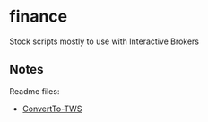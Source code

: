 # finance

Stock scripts mostly to use with Interactive Brokers

## Notes

Readme files:

* [ConvertTo-TWS](ConvertTo-TWS.md)
